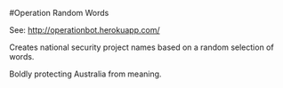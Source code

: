 #Operation Random Words

See: http://operationbot.herokuapp.com/

Creates national security project names based on a random selection of words.

Boldly protecting Australia from meaning.